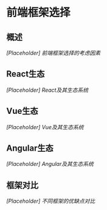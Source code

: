 # 前端框架选择

## 概述
*[Placeholder] 前端框架选择的考虑因素*

## React生态
*[Placeholder] React及其生态系统*

## Vue生态
*[Placeholder] Vue及其生态系统*

## Angular生态
*[Placeholder] Angular及其生态系统*

## 框架对比
*[Placeholder] 不同框架的优缺点对比*